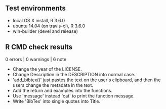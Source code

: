 ## Test environments
* local OS X install, R 3.6.0
* ubuntu 14.04 (on travis-ci), R 3.6.0
* win-builder (devel and release)

## R CMD check results

0 errors | 0 warnings | 6 note

* Change the year of the LICENSE.
* Change Description in the DESCRIPTION into normal case.
* 'add_bibtex()' just pastes the text on the user's clipboard, and then the users change the metadata in the text.
* Add the return and examples into the functions.
* Use 'message' instead 'cat' to print the function message.
* Write 'BibTex' into single quotes into Title.
